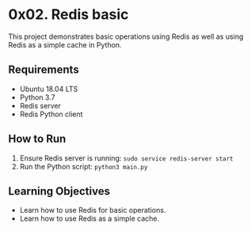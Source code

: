 # 0x02. Redis basic

This project demonstrates basic operations using Redis as well as using Redis as a simple cache in Python.

## Requirements

- Ubuntu 18.04 LTS
- Python 3.7
- Redis server
- Redis Python client

## How to Run

1. Ensure Redis server is running: `sudo service redis-server start`
2. Run the Python script: `python3 main.py`

## Learning Objectives

- Learn how to use Redis for basic operations.
- Learn how to use Redis as a simple cache.
